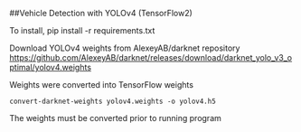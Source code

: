 ##Vehicle Detection with YOLOv4 (TensorFlow2)

To install, 
    pip install -r requirements.txt

Download YOLOv4 weights from AlexeyAB/darknet repository
https://github.com/AlexeyAB/darknet/releases/download/darknet_yolo_v3_optimal/yolov4.weights

Weights were converted into TensorFlow weights

    convert-darknet-weights yolov4.weights -o yolov4.h5
The weights must be converted prior to running program